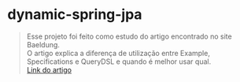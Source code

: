 # dynamic-spring-jpa

> Esse projeto foi feito como estudo do artigo encontrado no site Baeldung. </br>
O artigo explica a diferença de utilização entre Example, Specifications e QueryDSL e quando é melhor usar qual. </br>
[Link do artigo](https://www.baeldung.com/spring-data-jpa-query-arbitrary-and-clauses)

